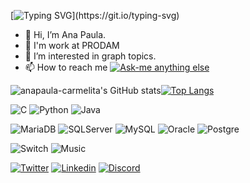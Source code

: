 [![Typing SVG](https://readme-typing-svg.herokuapp.com?font=Fira+Code&size=30&pause=1000&color=CC4EC9&background=FFDBFEE3&center=true&vCenter=true&width=500&lines=Welcome!)](https://git.io/typing-svg)


- 👋 Hi, I’m Ana Paula.
- 💼 I'm work at PRODAM
- 👀 I’m interested in graph topics.
- 📫 How to reach me [![Ask-me anything else](https://img.shields.io/badge/Ask%20me-anything-1abc9c.svg)](https://github.com/anapaula-carmelita/anapaula-carmelita/issues/new)

![anapaula-carmelita's GitHub stats](https://github-readme-stats.vercel.app/api?username=anapaula-carmelita&show_icons=true&theme=synthwave&count_private=true)[![Top Langs](https://github-readme-stats.vercel.app/api/top-langs/?username=anapaula-carmelita&layout=compact)](https://github.com/anuraghazra/github-readme-stats)

![C](https://img.shields.io/badge/C-00599C?style=for-the-badge&logo=c&logoColor=white)  ![Python](https://img.shields.io/badge/Python-14354C?style=for-the-badge&logo=python&logoColor=white)  ![Java](https://img.shields.io/badge/Java-ED8B00?style=for-the-badge&logo=java&logoColor=white)

![MariaDB](https://img.shields.io/badge/MariaDB-003545?style=for-the-badge&logo=mariadb&logoColor=white)  ![SQLServer](https://img.shields.io/badge/Microsoft%20SQL%20Server-CC2927?style=for-the-badge&logo=microsoft%20sql%20server&logoColor=white)  ![MySQL](https://img.shields.io/badge/MySQL-005C84?style=for-the-badge&logo=mysql&logoColor=white)  ![Oracle](https://img.shields.io/badge/Oracle-F80000?style=for-the-badge&logo=Oracle&logoColor=white)  ![Postgre](https://img.shields.io/badge/PostgreSQL-316192?style=for-the-badge&logo=postgresql&logoColor=white)


![Switch](https://img.shields.io/badge/Nintendo_Switch-E60012?style=for-the-badge&logo=nintendo-switch&logoColor=white)  ![Music](https://img.shields.io/badge/apple%20music-F34E68?style=for-the-badge&logo=apple%20music&logoColor=white)

[![Twitter](https://img.shields.io/badge/Twitter-1DA1F2?style=for-the-badge&logo=twitter&logoColor=white)](https://twitter.com/anacarmelitana)  [![Linkedin](https://img.shields.io/badge/LinkedIn-0077B5?style=for-the-badge&logo=linkedin&logoColor=white)](https://www.linkedin.com/in/anacarmelitana/)  [![Discord](https://img.shields.io/badge/Discord-7289DA?style=for-the-badge&logo=discord&logoColor=white)](https://discord.com/channels/anacarmelitana#7724)


<!---
anapaula-carmelita/anapaula-carmelita is a ✨ special ✨ repository because its `README.md` (this file) appears on your GitHub profile.
You can click the Preview link to take a look at your changes.
--->
